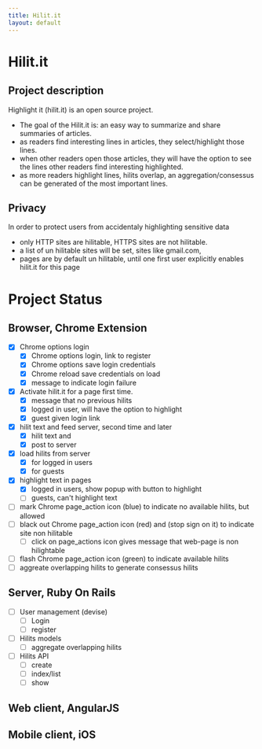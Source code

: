 ```yaml
---
title: Hilit.it
layout: default
---
```


# Hilit.it

## Project description

Highlight it (hilit.it) is an open source project.

  * The goal of the Hilit.it is: an easy way to summarize and share summaries of articles.
  * as readers find interesting lines in articles, they select/highlight those lines.
  * when other readers open those articles, they will have the option to see the lines other readers find interesting highlighted.
  * as more readers highlight lines, hilits overlap, an aggregation/consessus can be generated of the most important lines.

## Privacy

In order to protect users from accidentaly highlighting sensitive data

 * only HTTP sites are hilitable, HTTPS sites are not hilitable.
 * a list of un hilitable sites will be set, sites like gmail.com,
 * pages are by default un hilitable, until one first user explicitly enables hilit.it for this page

# Project Status

## Browser, Chrome Extension

 * [x] Chrome options login
   * [x] Chrome options login, link to register
   * [x] Chrome options save login credentials
   * [x] Chrome reload save credentials on load
   * [x] message to indicate login failure
 * [x] Activate hilit.it for a page first time.
   * [x] message that no previous hilits
   * [x] logged in user, will have the option to highlight
   * [x] guest given login link
 * [x] hilit text and feed server, second time and later
   * [x] hilit text and 
   * [x] post to server
 * [x] load hilits from server
   * [x] for logged in users
   * [x] for guests
 * [x] highlight text in pages
   * [x] logged in users, show popup with button to highlight
   * [ ] guests, can't highlight text
 * [ ] mark Chrome page_action icon (blue) to indicate no available hilits, but allowed
 * [ ] black out Chrome page_action icon (red) and (stop sign on it) to indicate site non hilitable
   * [ ] click on page_actions icon gives message that web-page is non hilightable
 * [ ] flash Chrome page_action icon (green) to indicate available hilits
 * [ ] aggreate overlapping hilits to generate consessus hilits

## Server, Ruby On Rails 
 * [ ] User management (devise)
   * [ ] Login
   * [ ] register
 * [ ] Hilits models
   * [ ] aggregate overlapping hilits 
 * [ ] Hilits API 
   * [ ] create
   * [ ] index/list 
   * [ ] show 
  
## Web client, AngularJS

## Mobile client, iOS




